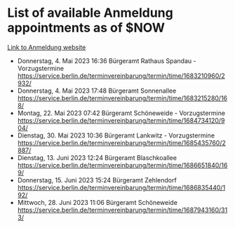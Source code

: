 # List of available Anmeldung appointments as of $NOW
[Link to Anmeldung website](https://service.berlin.de/terminvereinbarung/termin/tag.php?termin=1&anliegen[]=120686&dienstleisterlist=122210,122217,327316,122219,327312,122227,327314,122231,327346,122243,327348,122254,122252,329742,122260,329745,122262,329748,122271,327278,122273,327274,122277,327276,330436,122280,327294,122282,327290,122284,327292,122291,327270,122285,327266,122286,327264,122296,327268,150230,329760,122297,327286,122294,327284,122312,329763,122314,329775,122304,327330,122311,327334,122309,327332,317869,122281,327352,122279,329772,122283,122276,327324,122274,327326,122267,329766,122246,327318,122251,327320,122257,327322,122208,327298,122226,327300&herkunft=http%3A%2F%2Fservice.berlin.de%2Fdienstleistung%2F120686%2F)
- Donnerstag, 4. Mai 2023 16:36 Bürgeramt Rathaus Spandau - Vorzugstermine https://service.berlin.de/terminvereinbarung/termin/time/1683210960/2932/
- Donnerstag, 4. Mai 2023 17:48 Bürgeramt Sonnenallee https://service.berlin.de/terminvereinbarung/termin/time/1683215280/168/
- Montag, 22. Mai 2023 07:42 Bürgeramt Schöneweide - Vorzugstermine https://service.berlin.de/terminvereinbarung/termin/time/1684734120/904/
- Dienstag, 30. Mai 2023 10:36 Bürgeramt Lankwitz - Vorzugstermine https://service.berlin.de/terminvereinbarung/termin/time/1685435760/2887/
- Dienstag, 13. Juni 2023 12:24 Bürgeramt Blaschkoallee https://service.berlin.de/terminvereinbarung/termin/time/1686651840/169/
- Donnerstag, 15. Juni 2023 15:24 Bürgeramt Zehlendorf https://service.berlin.de/terminvereinbarung/termin/time/1686835440/192/
- Mittwoch, 28. Juni 2023 11:06 Bürgeramt Schöneweide https://service.berlin.de/terminvereinbarung/termin/time/1687943160/313/
